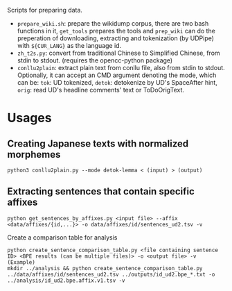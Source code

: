 Scripts for preparing data.

* `prepare_wiki.sh`: prepare the wikidump corpus, there are two bash functions in it, `get_tools` prepares the tools and `prep_wiki` can do the preperation of downloading, extracting and tokenization (by UDPipe) with `${CUR_LANG}` as the language id.
* `zh_t2s.py`: convert from traditional Chinese to Simplified Chinese, from stdin to stdout. (requires the opencc-python package)
* `conllu2plain`: extract plain text from conllu file, also from stdin to stdout. Optionally, it can accept an CMD argument denoting the mode, which can be: `tok`: UD tokenized, `detok`: detokenize by UD's SpaceAfter hint, `orig`: read UD's headline comments' text or ToDoOrigText.


# Usages

## Creating Japanese texts with normalized morphemes

```shell
python3 conllu2plain.py --mode detok-lemma < (input) > (output)
```


## Extracting sentences that contain specific affixes

```shell
python get_sentences_by_affixes.py <input file> --affix <data/affixes/{id,...}> -o data/affixes/id/sentences_ud2.tsv -v
```

Create a comparison table for analysis

```shell
python create_sentence_comparison_table.py <file containing sentence ID> <BPE results (can be multiple files)> -o <output file> -v
(Example)
mkdir ../analysis && python create_sentence_comparison_table.py ../data/affixes/id/sentences_ud2.tsv ../outputs/id_ud2.bpe_*.txt -o ../analysis/id_ud2.bpe.affix.v1.tsv -v
```
